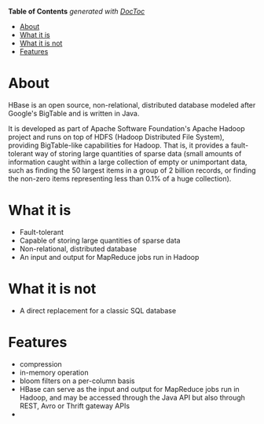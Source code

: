 <!-- START doctoc generated TOC please keep comment here to allow auto update -->
<!-- DON'T EDIT THIS SECTION, INSTEAD RE-RUN doctoc TO UPDATE -->
**Table of Contents**  *generated with [DocToc](https://github.com/thlorenz/doctoc)*

- [About](#about)
- [What it is](#what-it-is)
- [What it is not](#what-it-is-not)
- [Features](#features)

<!-- END doctoc generated TOC please keep comment here to allow auto update -->

# About

HBase is an open source, non-relational, distributed database modeled after Google's BigTable and is written in Java. 

It is developed as part of Apache Software Foundation's Apache Hadoop project and runs on top of HDFS (Hadoop Distributed File System),
providing BigTable-like capabilities for Hadoop. That is, it provides a fault-tolerant way of storing large quantities of sparse data
(small amounts of information caught within a large collection of empty or unimportant data, such as finding the 50 largest items 
in a group of 2 billion records, or finding the non-zero items representing less than 0.1% of a huge collection).

# What it is

* Fault-tolerant
* Capable of storing large quantities of sparse data
* Non-relational, distributed database
* An input and output for MapReduce jobs run in Hadoop

# What it is not

*  A direct replacement for a classic SQL database

# Features 

* compression
* in-memory operation
* bloom filters on a per-column basis
* HBase can serve as the input and output for MapReduce jobs run in Hadoop, and may be accessed through the Java API but also through REST, Avro or Thrift gateway APIs
* 
